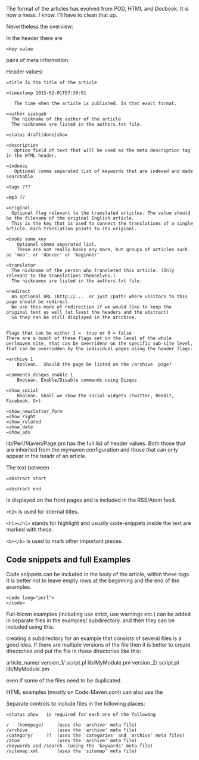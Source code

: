 The format of the articles has evolved from POD, HTML and Docbook. It is now a mess. I know. I'll have to clean that up.

Nevertheless the overview:

In the header there are

```
=key value
```

pairs of meta information.

Header values:

    =title Is the title of the article

    =timestamp 2015-02-01T07:30:01

       The time when the article is published. In that exact format.

    =author szabgab
      The nickname of the author of the article
      The nicknames are listed in the authors.txt file.

    =status draft|done|show

    =description
       Option field of text that will be used as the meta description tag in the HTML header.

    =indexes
       Optional comma separated list of keywords that are indexed and made searchable

    =tags ???

    =mp3 ??

    =original
      Optional flag relevant to the translated articles. The value should be the filename of the original English article.
      This is the key that is used to connect the translations of a single article. Each translation points to its original.

    =books some_key
        Optional comma separated list.
        These are not really books any more, but groups of articles such as 'moo', or 'dancer' or 'beginner'

    =translator
      The nickname of the person who transleted this article. (Only relevant to the translations themselves.)
      The nicknames are listed in the authors.txt file.

    =redirect
      An optional URL (http://...  or just /path) where visitors to this page should be redirect.
      We use this mode of redirection if we would like to keep the original text as well (at least the headers and the abstract)
      So they can be still displayed in the arcchive.


    Flags that can be either 1 =  true or 0 = false
    There are a bunch of these flags set on the level of the whole perlmaven site, that can be overridenn on the specific sub-site level,
    that can be overridden by the individual pages using the header flags:

    =archive 1
        Boolean.  Should the page be listed on the /archive  page?

    =comments_disqus_enable 1
        Boolean. Enable/Disable commands using Disqus

    =show_social
        Boolean. Shall we show the social widgets (Twitter, Reddit, Facebook, G+)

    =show_newsletter_form
    =show_right
    =show_related
    =show_date
    =show_ads


lib/Perl/Maven/Page.pm has the full list of header values. Both those that are inherited from the mymaven configuration and those
that can only appear in the headr of an article.


The text between

    =abstract start

    =abstract end

is displayed on the front pages and is included in the RSS/Atom feed.


`<h2>` is used for internal titles.

`<hl></hl>` stands for highlight and usually code-snippets inside the text are marked with these.

`<b></b>` is used to mark other important pieces.


Code snippets and full Examples
--------------------------------

Code snippets can be included in the body of the article,
within these tags. It is better not to leave empty rows at the beginning
and the end of the examples.

    <code lang="perl">
    </code>

Full-blown examples (including use strict, use warnings etc.) can be added
in separate files in the examples/ subdirectory.
and then they can be included using this:

   <include file="examples/filename.pl">

creating a subdirectory for an example that consists of several files is a good idea.
If there are multiple versions of the file then it is better to
create directories and put the file in those directories like this:

   article_name/
        version_1/
              script.pl
              lib/MyModule.pm
        version_2/
              script.pl
              lib/MyModule.pm

even if some of the files need to be duplicated.

HTML examples (mostly on Code-Maven.com) can also use the

   <try file="examples/filename.pl">




Separate controls to include files in the following places:

    =status show   is required for each one of the following

    /   (homepage)     (uses the 'archive' meta file)
    /archive           (uses the 'archive' meta file)
    /category/     ??  (uses the 'categories' and 'archive' meta files)
    /atom              (uses the 'archive' meta file)
    /keywords and /search  (using the 'keywords' meta file)
    /sitemap.xml       (uses the 'sitemap' meta file)





